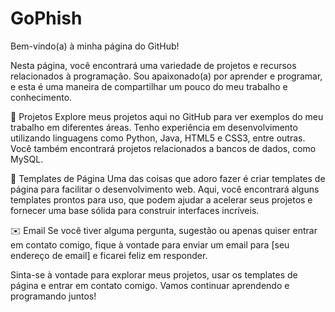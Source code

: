 # GoPhish
 Bem-vindo(a) à minha página do GitHub!

Nesta página, você encontrará uma variedade de projetos e recursos relacionados à programação. Sou apaixonado(a) por aprender e programar, e esta é uma maneira de compartilhar um pouco do meu trabalho e conhecimento.

🌟 Projetos
Explore meus projetos aqui no GitHub para ver exemplos do meu trabalho em diferentes áreas. Tenho experiência em desenvolvimento utilizando linguagens como Python, Java, HTML5 e CSS3, entre outras. Você também encontrará projetos relacionados a bancos de dados, como MySQL.

📃 Templates de Página
Uma das coisas que adoro fazer é criar templates de página para facilitar o desenvolvimento web. Aqui, você encontrará alguns templates prontos para uso, que podem ajudar a acelerar seus projetos e fornecer uma base sólida para construir interfaces incríveis.

✉️ Email
Se você tiver alguma pergunta, sugestão ou apenas quiser entrar em contato comigo, fique à vontade para enviar um email para [seu endereço de email] e ficarei feliz em responder.

Sinta-se à vontade para explorar meus projetos, usar os templates de página e entrar em contato comigo. Vamos continuar aprendendo e programando juntos!


